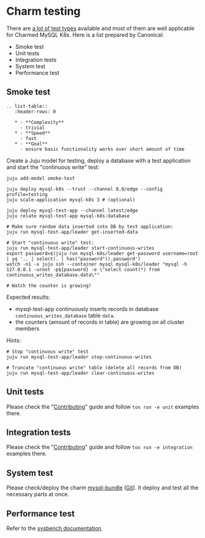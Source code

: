 # Charm testing

<!--TODO: migrate this to github dev docs-->

There are [a lot of test types](https://en.wikipedia.org/wiki/Software_testing) available and most of them are well applicable for Charmed MySQL K8s. Here is a list prepared by Canonical:

* Smoke test
* Unit tests
* Integration tests
* System test
* Performance test

## Smoke test

```{eval-rst}
.. list-table::
   :header-rows: 0

   * - **Complexity**
     - trivial
   * - **Speed**
     - fast
   * - **Goal**
     - ensure basic functionality works over short amount of time
```

Create a Juju model for testing, deploy a database with a test application and start the "continuous write" test:

```shell
juju add-model smoke-test

juju deploy mysql-k8s --trust --channel 8.0/edge --config profile=testing
juju scale-application mysql-k8s 3 # (optional)

juju deploy mysql-test-app --channel latest/edge
juju relate mysql-test-app mysql-k8s:database

# Make sure random data inserted into DB by test application:
juju run mysql-test-app/leader get-inserted-data

# Start "continuous write" test:
juju run mysql-test-app/leader start-continuous-writes
export password=$(juju run mysql-k8s/leader get-password username=root | yq '.. | select(. | has("password")).password')
watch -n1 -x juju ssh --container mysql mysql-k8s/leader "mysql -h 127.0.0.1 -uroot -p${password} -e \"select count(*) from continuous_writes_database.data\""

# Watch the counter is growing!
```
Expected results:

* mysql-test-app continuously inserts records in database `continuous_writes_database` table `data`.
* the counters (amount of records in table) are growing on all cluster members

Hints:
```shell
# Stop "continuous write" test
juju run mysql-test-app/leader stop-continuous-writes

# Truncate "continuous write" table (delete all records from DB)
juju run mysql-test-app/leader clear-continuous-writes
```

## Unit tests

Please check the "[Contributing](https://github.com/canonical/mysql-k8s-operator/blob/main/CONTRIBUTING.md#testing)" guide and follow `tox run -e unit` examples there.

## Integration tests

Please check the "[Contributing](https://github.com/canonical/mysql-k8s-operator/blob/main/CONTRIBUTING.md#testing)" guide and follow `tox run -e integration` examples there.

## System test

Please check/deploy the charm [mysql-bundle](https://charmhub.io/mysql-k8s-bundle) ([Git](https://github.com/canonical/mysql-k8s-bundle)). It deploy and test all the necessary parts at once.

## Performance test

Refer to the [sysbench documentation](https://discourse.charmhub.io/t/charmed-sysbench-documentation-home/13945).


